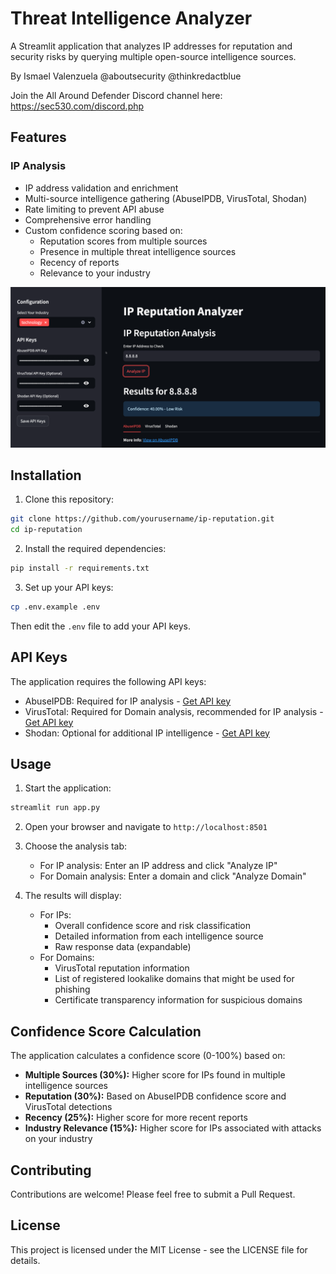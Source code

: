 # Threat Intelligence Analyzer

A Streamlit application that analyzes IP addresses for reputation and security risks by querying multiple open-source intelligence sources.

By Ismael Valenzuela @aboutsecurity @thinkredactblue

Join the All Around Defender Discord channel here:
https://sec530.com/discord.php

## Features

### IP Analysis
- IP address validation and enrichment
- Multi-source intelligence gathering (AbuseIPDB, VirusTotal, Shodan)
- Rate limiting to prevent API abuse
- Comprehensive error handling
- Custom confidence scoring based on:
  - Reputation scores from multiple sources
  - Presence in multiple threat intelligence sources
  - Recency of reports
  - Relevance to your industry

![alt text](image.png)

## Installation

1. Clone this repository:
```bash
git clone https://github.com/yourusername/ip-reputation.git
cd ip-reputation
```

2. Install the required dependencies:
```bash
pip install -r requirements.txt
```

3. Set up your API keys:
```bash
cp .env.example .env
```
Then edit the `.env` file to add your API keys.

## API Keys

The application requires the following API keys:

- AbuseIPDB: Required for IP analysis - [Get API key](https://www.abuseipdb.com/account/api)
- VirusTotal: Required for Domain analysis, recommended for IP analysis - [Get API key](https://www.virustotal.com/gui/join-us)
- Shodan: Optional for additional IP intelligence - [Get API key](https://account.shodan.io/)

## Usage

1. Start the application:
```bash
streamlit run app.py
```

2. Open your browser and navigate to `http://localhost:8501`

3. Choose the analysis tab:
   - For IP analysis: Enter an IP address and click "Analyze IP"
   - For Domain analysis: Enter a domain and click "Analyze Domain"

4. The results will display:
   - For IPs:
     - Overall confidence score and risk classification
     - Detailed information from each intelligence source
     - Raw response data (expandable)
   - For Domains:
     - VirusTotal reputation information
     - List of registered lookalike domains that might be used for phishing
     - Certificate transparency information for suspicious domains

## Confidence Score Calculation

The application calculates a confidence score (0-100%) based on:

- **Multiple Sources (30%):** Higher score for IPs found in multiple intelligence sources
- **Reputation (30%):** Based on AbuseIPDB confidence score and VirusTotal detections
- **Recency (25%):** Higher score for more recent reports
- **Industry Relevance (15%):** Higher score for IPs associated with attacks on your industry

## Contributing

Contributions are welcome! Please feel free to submit a Pull Request.

## License

This project is licensed under the MIT License - see the LICENSE file for details.